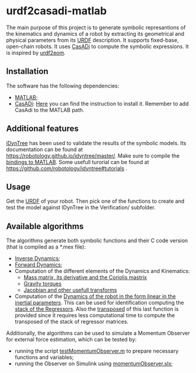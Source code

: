 # urdf2casadi-matlab
The main purpose of this project is to generate symbolic represantions of the kinematics and dynamics of a robot
by extracting its geometrical and physical parameters from its [URDF](http://wiki.ros.org/urdf) description. It supports fixed-base, open-chain robots.
It uses [CasADi](https://web.casadi.org/) to compute the symbolic expressions. It is inspired by 
[urdf2eom](https://github.com/DeepakParamkusam/urdf2eom). 

## Installation
The software has the following dependencies:
* [MATLAB](https://www.mathworks.com/products/matlab.html);
* [CasADi](https://web.casadi.org/): [Here](https://web.casadi.org/get/) you can find the instruction to install it. Remember to add CasAdi to the MATLAB path.


## Additional features
[iDynTree](https://github.com/robotology/idyntree) has been used to validate the results of the symbolic models.
Its documentation can be found at https://robotology.github.io/idyntree/master/.
Make sure to compile the [bindings to MATLAB](https://github.com/robotology/idyntree#bindings).
Some usefull turorial can be found at https://github.com/robotology/idyntree#tutorials .

## Usage 
Get the [URDF](http://wiki.ros.org/urdf) of your robot. Then pick one of the functions to create and test the model against IDynTree 
in the Verification/ subfolder. 

## Available algorithms
The algorithms generate both symbolic functions and their C code version (that is compiled as a *.mex file):
* [Inverse Dynamics](Dynamics/symbolicInverseDynamics.m);
* [Forward Dynamics](Dynamics/symbolicForwardDynamics.m);
* Computation of the different elements of the Dynamics and Kinematics:
  * [Mass matrix, its derivative and the Coriolis mastrix](Dynamics/createMassAndCoriolisMatrixFunction.m)
  * [Gravity torques ](Dynamics/computeGravityTorque.m)
  * [Jacobian and other usefull transforms](Dynamics/createSpatialTransformsFunction.m)
* Computation of the [Dynamics of the robot in the form linear in the inertial parameters](Identification/computeSymbolicRegressor.m).
   This can be used for identification computing the [stack of the Regressors](Identification/computeSymbolicStackOfRegressors.m). 
   Also the [transposed](Identification/computeSymbolicStackOfRegressorsTransposed.m) of this last function is provided since it requires less computational time to compute the transposed of the stack of regressor matrices. 

 Additionally, the algorithms can be used to simulate a Momentum Observer for external force estimation, which can be tested by:
 * running the script [testMomentumObserver.m](Verfication/functionForTests/testMomentumObserver.m) to prepare necessary functions and variables;
 * running the Observer on Simulink using [momentumObserver.slx](Verfication/testOnSimulink);
